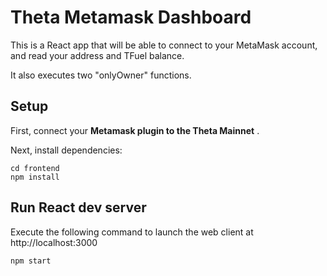 
# Theta Metamask Dashboard

This is a React app that will be able to connect to your MetaMask account, and read your address and TFuel balance.

It also executes two "onlyOwner" functions.

## Setup

First, connect your **Metamask plugin to the Theta Mainnet** .

Next, install dependencies:

```
cd frontend
npm install
```

## Run React dev server
 
Execute the following command to launch the web client at http://localhost:3000

```
npm start
```

